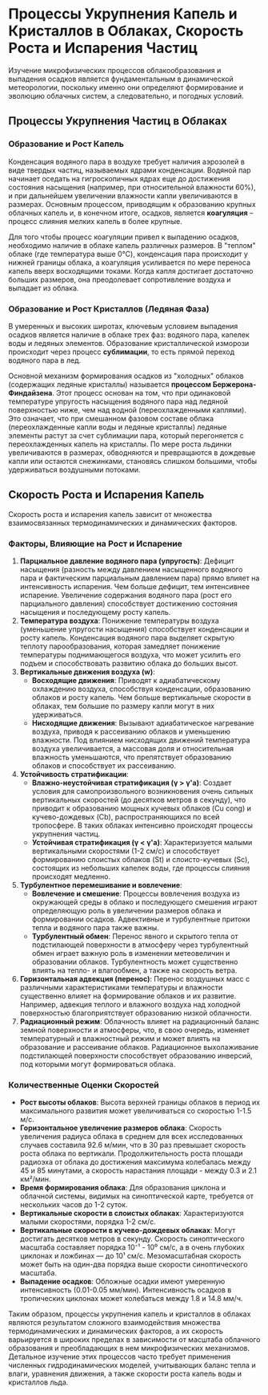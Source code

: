 # Процессы Укрупнения Капель и Кристаллов в Облаках, Скорость Роста и Испарения Частиц

Изучение микрофизических процессов облакообразования и выпадения осадков является фундаментальным в динамической метеорологии, поскольку именно они определяют формирование и эволюцию облачных систем, а следовательно, и погодных условий.

## Процессы Укрупнения Частиц в Облаках

### Образование и Рост Капель

Конденсация водяного пара в воздухе требует наличия аэрозолей в виде твердых частиц, называемых ядрами конденсации. Водяной пар начинает оседать на гигроскопичных ядрах еще до достижения состояния насыщения (например, при относительной влажности 60%), и при дальнейшем увеличении влажности капли увеличиваются в размерах. Основным процессом, приводящим к образованию крупных облачных капель и, в конечном итоге, осадков, является **коагуляция** – процесс слияния мелких капель в более крупные.

Для того чтобы процесс коагуляции привел к выпадению осадков, необходимо наличие в облаке капель различных размеров. В "теплом" облаке (где температура выше 0°C), конденсация пара происходит у нижней границы облака, а коагуляция усиливается по мере переноса капель вверх восходящими токами. Когда капля достигает достаточно больших размеров, она преодолевает сопротивление воздуха и выпадает из облака.

### Образование и Рост Кристаллов (Ледяная Фаза)

В умеренных и высоких широтах, ключевым условием выпадения осадков является наличие в облаке трех фаз: водяного пара, капелек воды и ледяных элементов. Образование кристаллической изморози происходит через процесс **сублимации**, то есть прямой переход водяного пара в лед.

Основной механизм формирования осадков из "холодных" облаков (содержащих ледяные кристаллы) называется **процессом Бержерона-Финдайзена**. Этот процесс основан на том, что при одинаковой температуре упругость насыщения водяного пара над ледяной поверхностью ниже, чем над водной (переохлажденными каплями). Это означает, что при смешанном фазовом составе облака (переохлажденные капли воды и ледяные кристаллы) ледяные элементы растут за счет сублимации пара, который перегоняется с переохлажденных капель на кристаллы. По мере роста льдинки увеличиваются в размерах, обводняются и превращаются в дождевые капли или остаются снежинками, становясь слишком большими, чтобы удерживаться воздушными потоками.

## Скорость Роста и Испарения Капель

Скорость роста и испарения капель зависит от множества взаимосвязанных термодинамических и динамических факторов.

### Факторы, Влияющие на Рост и Испарение

1. **Парциальное давление водяного пара (упругость)**: Дефицит насыщения (разность между давлением насыщенного водяного пара и фактическим парциальным давлением пара) прямо влияет на интенсивность испарения. Чем больше дефицит, тем интенсивнее испарение. Увеличение содержания водяного пара (рост его парциального давления) способствует достижению состояния насыщения и последующему росту капель.
2. **Температура воздуха**: Понижение температуры воздуха (уменьшение упругости насыщения) способствует конденсации и росту капель. Конденсация водяного пара выделяет скрытую теплоту парообразования, которая замедляет понижение температуры поднимающегося воздуха, что может усилить его подъем и способствовать развитию облака до больших высот.
3. **Вертикальные движения воздуха (w)**:
    * **Восходящие движения**: Приводят к адиабатическому охлаждению воздуха, способствуя конденсации, образованию облаков и росту капель. Чем больше вертикальные скорости в облаках, тем большие по размеру капли могут в них удерживаться.
    * **Нисходящие движения**: Вызывают адиабатическое нагревание воздуха, приводя к рассеиванию облаков и уменьшению влажности. Под влиянием нисходящих движений температура воздуха увеличивается, а массовая доля и относительная влажность уменьшаются, что препятствует образованию облаков и способствует их рассеиванию.
4. **Устойчивость стратификации**:
    * **Влажно-неустойчивая стратификация (γ > γ'а)**: Создает условия для самопроизвольного возникновения очень сильных вертикальных скоростей (до десятков метров в секунду), что приводит к образованию мощных кучевых облаков (Cu cong) и кучево-дождевых (Cb), распространяющихся по всей тропосфере. В таких облаках интенсивно происходят процессы укрупнения частиц.
    * **Устойчивая стратификация (γ < γ'а)**: Характеризуется малыми вертикальными скоростями (1-2 см/с) и способствует формированию слоистых облаков (St) и слоисто-кучевых (Sc), состоящих из небольших капелек воды, где процессы слияния происходят медленно.
5. **Турбулентное перемешивание и вовлечение**:
    * **Вовлечение и смешение**: Процессы вовлечения воздуха из окружающей среды в облако и последующего смешения играют определяющую роль в увеличении размеров облака и формировании осадков. Адвективные и турбулентные притоки тепла и водяного пара также важны.
    * **Турбулентный обмен**: Перенос явного и скрытого тепла от подстилающей поверхности в атмосферу через турбулентный обмен играет важную роль в изменении метеовеличин и образовании облаков. Турбулентность может существенно влиять на тепло- и влагообмен, а также на скорость ветра.
6. **Горизонтальная адвекция (перенос)**: Перенос воздушных масс с различными характеристиками температуры и влажности существенно влияет на формирование облаков и их развитие. Например, адвекция теплого и влажного воздуха над холодной поверхностью благоприятствует образованию низкой облачности.
7. **Радиационный режим**: Облачность влияет на радиационный баланс земной поверхности и атмосферы, что, в свою очередь, изменяет температурный и влажностный режим и может влиять на образование и рассеивание облаков. Радиационное выхолаживание подстилающей поверхности способствует образованию инверсий, под которыми могут формироваться облака.

### Количественные Оценки Скоростей

* **Рост высоты облаков**: Высота верхней границы облаков в период их максимального развития может увеличиваться со скоростью 1-1.5 м/с.
* **Горизонтальное увеличение размеров облака**: Скорость увеличения радиуса облака в среднем для всех исследованных случаев составила 92.6 м/мин, что в 30 раз превышает скорость роста облака по вертикали. Продолжительность роста площади радиоэха от облака до достижения максимума колебалась между 45 и 85 минутами, а скорость нарастания площади - между 0.3 и 2.1 км²/мин.
* **Время формирования облака**: Для образования циклона и облачной системы, видимых на синоптической карте, требуется от нескольких часов до 1-2 суток.
* **Вертикальные скорости в слоистых облаках**: Характеризуются малыми скоростями, порядка 1-2 см/с.
* **Вертикальные скорости в кучево-дождевых облаках**: Могут достигать десятков метров в секунду. Скорость синоптического масштаба составляет порядка 10⁻¹ - 10⁰ см/с, а в очень глубоких циклонах и ложбинах — до 10¹ см/с. Мезомасштабная скорость может быть на один-два порядка выше скорости синоптического масштаба.
* **Выпадение осадков**: Обложные осадки имеют умеренную интенсивность (0.01-0.05 мм/мин). Интенсивность осадков в тропических циклонах может колебаться между 1.8 и 14.8 мм/ч.

Таким образом, процессы укрупнения капель и кристаллов в облаках являются результатом сложного взаимодействия множества термодинамических и динамических факторов, а их скорость варьируется в широких пределах в зависимости от масштаба облачного образования и преобладающих в нем микрофизических механизмов. Детальное изучение этих процессов часто требует применения численных гидродинамических моделей, учитывающих баланс тепла и влаги, уравнения движения, а также скорости роста капель воды и кристаллов льда.
